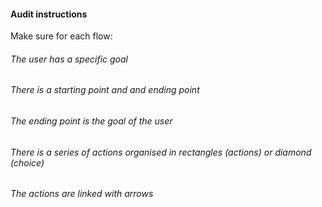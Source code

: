 #### Audit instructions

Make sure for each flow: 

###### The user has a specific goal
###### There is a starting point and and ending point 
###### The ending point is the goal of the user
###### There is a series of actions organised in rectangles (actions) or diamond (choice)
###### The actions are linked with arrows